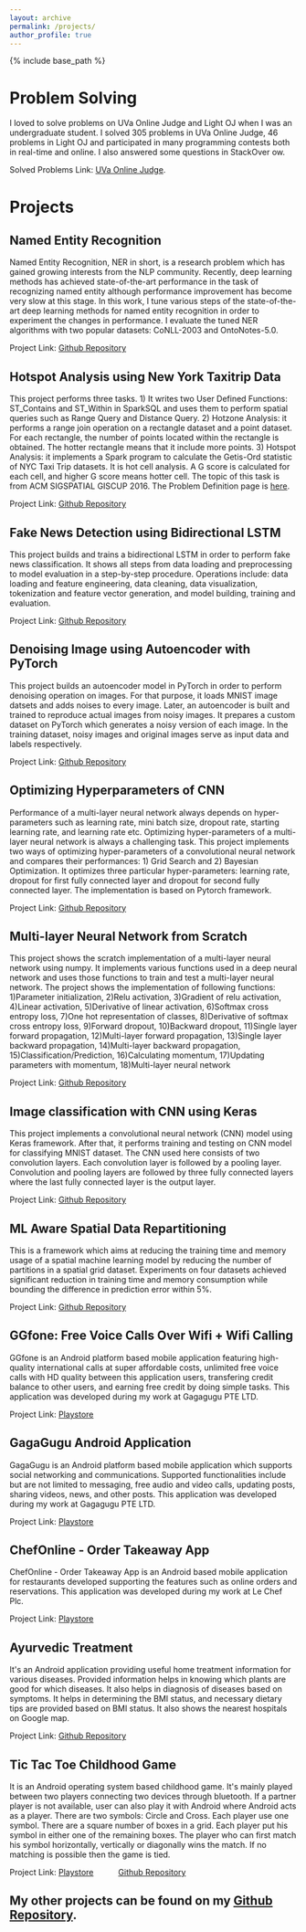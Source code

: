 ```yaml
---
layout: archive
permalink: /projects/
author_profile: true
---
```


{% include base_path %}

Problem Solving
======
I loved to solve problems on UVa Online Judge and Light OJ when I was an undergraduate student. I solved 305 problems in UVa Online Judge, 46 problems in Light OJ and participated in many programming
contests both in real-time and online. I also answered some questions in StackOver
ow.

Solved Problems Link: [UVa Online Judge](https://onlinejudge.org/index.php?option=com_onlinejudge&Itemid=20&page=show_authorstats&userid=77454). 

Projects
======

Named Entity Recognition
------
Named Entity Recognition, NER in short, is a research problem which has gained growing interests from the NLP community. Recently, deep learning methods has achieved state-of-the-art performance in the task of recognizing named entity although performance improvement has become very slow at this stage. In this work, I tune various steps of the state-of-the-art deep learning methods for named entity recognition in order to experiment the changes in performance. I evaluate the tuned NER algorithms with two popular datasets: CoNLL-2003 and OntoNotes-5.0.

Project Link: [Github Repository](https://github.com/kanchanchy/Named-Entity-Recognition)

Hotspot Analysis using New York Taxitrip Data
------
This project performs three tasks. 1) It writes two User Defined Functions: ST_Contains and ST_Within in SparkSQL and uses them to perform spatial queries such as Range Query and Distance Query. 2) Hotzone Analysis: it performs a range join operation on a rectangle dataset and a point dataset. For each rectangle, the number of points located within the rectangle is obtained. The hotter rectangle means that it include more points. 3) Hotspot Analysis: it implements a Spark program to calculate the Getis-Ord statistic of NYC Taxi Trip datasets. It is hot cell analysis. A G score is calculated for each cell, and higher G score means hotter cell. The topic of this task is from ACM SIGSPATIAL GISCUP 2016. The Problem Definition page is [here](http://sigspatial2016.sigspatial.org/giscup2016/problem).

Project Link: [Github Repository](https://github.com/kanchanchy/Hotspot-Analysis-Taxitrip-Data)

Fake News Detection using Bidirectional LSTM
------
This project builds and trains a bidirectional LSTM in order to perform fake news classification. It shows all steps from data loading and preprocessing to model evaluation in a step-by-step procedure. Operations include: data loading and feature engineering, data cleaning, data visualization, tokenization and feature vector generation, and model building, training and evaluation.

Project Link: [Github Repository](https://github.com/kanchanchy/Fake-News-Detection-BiLSTM)

Denoising Image using Autoencoder with PyTorch
------
This project builds an autoencoder model in PyTorch in order to perform denoising operation on images. For that purpose, it loads MNIST image datsets and adds noises to every image. Later, an autoencoder is built and trained to reproduce actual images from noisy images. It prepares a custom dataset on PyTorch which generates a noisy version of each image. In the training dataset, noisy images and original images serve as input data and labels respectively.

Project Link: [Github Repository](https://github.com/kanchanchy/Denoise-Image-Autoencoder)

Optimizing Hyperparameters of CNN
------
Performance of a multi-layer neural network always depends on hyper-parameters such as learning rate, mini batch size, dropout rate, starting learning rate, and learning rate etc. Optimizing hyper-parameters of a multi-layer neural network is always a challenging task. This project implements two ways of optimizing hyper-parameters of a convolutional neural network and compares their performances: 1) Grid Search and 2) Bayesian Optimization. It optimizes three particular hyper-parameters: learning rate, dropout for first fully connected layer and dropout for second fully connected layer. The implementation is based on Pytorch framework.

Project Link: [Github Repository](https://github.com/kanchanchy/Optimizing-Hyperparameters-CNN)

Multi-layer Neural Network from Scratch
------
This project shows the scratch implementation of a multi-layer neural network using numpy. It implements various functions used in a deep neural network and uses those functions to train and test a multi-layer neural network. The project shows the implementation of following functions: 1)Parameter initialization, 2)Relu activation, 3)Gradient of relu activation, 4)Linear activation, 5)Derivative of linear activation, 6)Softmax cross entropy loss, 7)One hot representation of classes, 8)Derivative of softmax cross entropy loss, 9)Forward dropout, 10)Backward dropout, 11)Single layer forward propagation, 12)Multi-layer forward propagation, 13)Single layer backward propagation, 14)Multi-layer backward propagation, 15)Classification/Prediction, 16)Calculating momentum, 17)Updating parameters with momentum, 18)Multi-layer neural network

Project Link: [Github Repository](https://github.com/kanchanchy/Multilayer-Neural-Network-from-Scratch)

Image classification with CNN using Keras
------
This project implements a convolutional neural network (CNN) model using Keras framework. After that, it performs training and testing on CNN model for classifying MNIST dataset. The CNN used here consists of two convolution layers. Each convolution layer is followed by a pooling layer. Convolution and pooling layers are followed by three fully connected layers where the last fully connected layer is the output layer.

Project Link: [Github Repository](https://github.com/kanchanchy/CNN-Keras)

ML Aware Spatial Data Repartitioning
------
This is a framework which aims at reducing the training time and memory usage of a spatial machine learning model by reducing the number of partitions in a spatial grid dataset. Experiments on four datasets achieved significant reduction in training time and memory consumption while bounding the difference in prediction error within 5%.

Project Link: [Github Repository](https://github.com/kanchanchy/spatial-repartitioning-ml)

GGfone: Free Voice Calls Over Wifi + Wifi Calling
------
GGfone is an Android platform based mobile application featuring high-quality international calls at super affordable costs, unlimited free voice calls with HD quality between this application users, transfering credit balance to other users, and earning free credit by doing simple tasks. This application was developed during my work at Gagagugu PTE LTD.

Project Link: [Playstore](https://play.google.com/store/apps/details?id=com.gagagugu.ggfone)

GagaGugu Android Application
------
GagaGugu is an Android platform based mobile application which supports social networking and communications. Supported functionalities include but are not limited to messaging, free audio and video calls, updating posts, sharing videos, news, and other posts. This application was developed during my work at Gagagugu PTE LTD.

Project Link: [Playstore](https://play.google.com/store/apps/details?id=com.gagagugu.connect)

ChefOnline - Order Takeaway App
------
ChefOnline - Order Takeaway App is an Android based mobile application for restaurants developed supporting the features such as online orders and reservations. This application was developed during my work at Le Chef Plc.

Project Link: [Playstore](https://play.google.com/store/apps/details?id=com.chefonline.chefonline)

Ayurvedic Treatment
------
It's an Android application providing useful home treatment information for various diseases. Provided information helps in knowing which plants are good for which diseases. It also helps in diagnosis of diseases based on symptoms. It helps in determining the BMI status, and necessary dietary tips are provided based on BMI status. It also shows the nearest hospitals on Google map.

Project Link: [Github Repository](https://github.com/kanchanchy/Ayurvedic-Treatment)

Tic Tac Toe Childhood Game
------
It is an Android operating system based childhood game. It's mainly played between two players connecting two devices through bluetooth. If a partner player is not available, user can also play it with Android where Android acts as a player. There are two symbols: Circle and Cross. Each player use one symbol. There are a square number of boxes in a grid. Each player put his symbol in either one of the remaining boxes. The player who can first match his symbol horizontally, vertically or diagonally wins the match. If no matching is possible then the game is tied.

Project Link: [Playstore](https://play.google.com/store/apps/details?id=com.applicationslab.tictactoe&hl=en) &nbsp; &nbsp; &nbsp; &nbsp; &nbsp; [Github Repository](https://github.com/kanchanchy/Tic-Tac-Toe)

My other projects can be found on my [Github Repository](https://github.com/kanchanchy).
------

